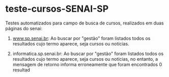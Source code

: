 # teste-cursos-SENAI-SP
Testes automatizados para campo de busca de cursos, realizados em duas páginas do senai:

1) www.sp.senai.br:
Ao buscar por "gestão" foram listados todos os resultados cujo termo aparece, seja cursos ou notícias. 

2) informatica.sp.senai.br:
Ao buscar por "gestão" foram listados todos os resultados cujo termo aparece, seja cursos ou notícias, no entanto, a mensagem de retorno informa erroneamente que foram encontrados 0 resultad
